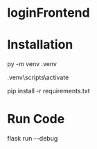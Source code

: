 # loginFrontend

# Installation

py -m venv .venv

.venv\scripts\activate

pip install -r requirements.txt

# Run Code
flask run --debug
